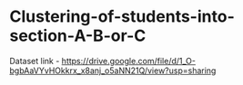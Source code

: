 # Clustering-of-students-into-section-A-B-or-C

Dataset link - https://drive.google.com/file/d/1_O-bgbAaVYvHOkkrx_x8anj_o5aNN21Q/view?usp=sharing
